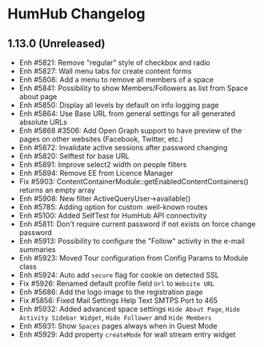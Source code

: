 HumHub Changelog
================

1.13.0 (Unreleased)
-------------------
- Enh #5821: Remove "regular" style of checkbox and radio
- Enh #5827: Wall menu tabs for create content forms
- Enh #5808: Add a menu to remove all members of a space
- Enh #5841: Possibility to show Members/Followers as list from Space about page
- Enh #5850: Display all levels by default on info logging page
- Enh #5864: Use Base URL from general settings for all generated absolute URLs
- Enh #5868 #3506: Add Open Graph support to have preview of the pages on other websites (Facebook, Twitter, etc.)
- Enh #5872: Invalidate active sessions after password changing
- Enh #5820: Selftest for base URL
- Enh #5891: Improve select2 width on people filters
- Enh #5894: Remove EE from Licence Manager 
- Fix #5903: ContentContainerModule::getEnabledContentContainers() returns an empty array
- Enh #5908: New filter ActiveQueryUser->available()
- Enh #5785: Adding option for custom .well-known routes
- Enh #5100: Added SelfTest for HumHub API connectivity
- Enh #5811: Don't require current password if not exists on force change password
- Enh #5913: Possibility to configure the "Follow" activity in the e-mail summaries
- Enh #5923: Moved Tour configuration from Config Params to Module class 
- Enh #5924: Auto add `secure` flag for cookie on detected SSL
- Fix #5926: Renamed default profile field `Url` to `Website URL`
- Enh #5686: Add the logo image to the registration page
- Fix #5856: Fixed Mail Settings Help Text SMTPS Port to 465 
- Enh #5932: Added advanced space settings `Hide About Page`, `Hide Activity Sidebar Widget`, `Hide Follower` and `Hide Members`  
- Enh #5931: Show `Spaces` pages always when in Guest Mode
- Enh #5929: Add property `createMode` for wall stream entry widget
